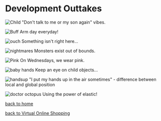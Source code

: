 # Development Outtakes


![Child](child.PNG)
"Don't talk to me or my son again" vibes.


![Buff](broken.PNG)
Arm day everyday!


![ouch](shoulderWhat.PNG)
Something isn't right here...


![nightmares](scary.PNG)
Monsters exist out of bounds.


![Pink](brokenMesh.PNG)
On Wednesdays, we wear pink. 


![baby hands](helpme.PNG)
Keep an eye on child objects... 

![handsup](handsup.PNG)
"I put my hands up in the air sometimes" - difference between 
local and global position



![doctor octopus](spider.PNG)
Using the power of elastic! 



[back to home](./index)

[back to Virtual Online Shopping](./vosBlog)